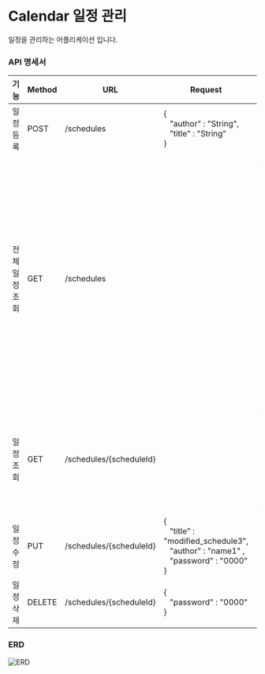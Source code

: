 # Calendar 일정 관리
일정을 관리하는 어플리케이션 입니다.

### API 명세서
| 기능           | Method | URL                     | Request                                                                                                        | Response                                                                                                                                                                                                                                                                                                                                                                                                | 상태코드      |
| -------------- | ------ | ----------------------- | -------------------------------------------------------------------------------------------------------------- | ------------------------------------------------------------------------------------------------------------------------------------------------------------------------------------------------------------------------------------------------------------------------------------------------------------------------------------------------------------------------------------------------------- | ------------- |
| 일정등록       | POST   | /schedules              | {<br>&ensp; "author" : "String",<br>&ensp; "title" : "String"<br>}                                             |                                                                                                                                                                                                                                                                                                                                                                                                         | 200: 정상등록 |
| 전체 일정 조회 | GET    | /schedules              |                                                                                                                | {<br>&ensp; "schedules": [<br>&ensp;&ensp;&ensp; {"author": "name1", "title": "schedule1", "registration_date": Date, "modified_date": Date },<br>&ensp;&ensp;&ensp; {"author": "name1", "title": "schedule2", "registration_date": Date, "modified_date": Date },<br>&ensp;&ensp; {"author" : "name2", "title": "schedule1", "registration_date": Date, "modified_date": Date },<br>&ensp;&ensp;]<br>} | 200: 정상조회 |     
| 일정 조회      | GET    | /schedules/{scheduleId} |                                                                                                                | {<br>&ensp; "author" : "name1",<br>&ensp; "title" : "schedule1",<br>&ensp; "registraion_date" : Date,<br>&ensp; "modified_date" : Date<br>}                                                                                                                                                                                                                                                             | 200: 정상조회 |
| 일정 수정      | PUT    | /schedules/{scheduleId} | {<br>&ensp; "title" : "modified_schedule3",<br>&ensp; "author" : "name1" ,<br>&ensp; "password" : "0000" <br>} |                                                                                                                                                                                                                                                                                                                                                                                                         | 200: 정상수정 |
| 일정 삭제      | DELETE | /schedules/{scheduleId} | {<br>&ensp; "password" : "0000"<br>}                                                                           |                                                                                                                                                                                                                                                                                                                                                                                                         | 200: 정상삭제 |

### ERD
![ERD](https://github.com/user-attachments/assets/1b8331cc-6e0d-4dad-9500-b848d6b05299)
